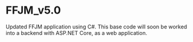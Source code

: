# FFJM_v5.0
Updated FFJM application using C#.  This base code will soon be worked into a backend with ASP.NET Core, as a web application.
